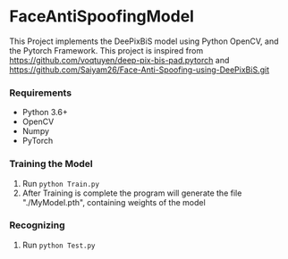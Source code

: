 # FaceAntiSpoofingModel

This Project implements the DeePixBiS model using Python OpenCV, and the Pytorch Framework. This project is inspired from https://github.com/voqtuyen/deep-pix-bis-pad.pytorch and https://github.com/Saiyam26/Face-Anti-Spoofing-using-DeePixBiS.git

### Requirements

- Python 3.6+
- OpenCV
- Numpy
- PyTorch

### Training the Model
1. Run `python Train.py`
2. After Training is complete the program will generate the file "./MyModel.pth", containing weights of the model

### Recognizing
1. Run `python Test.py`
